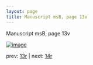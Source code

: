 ```yaml
---
layout: page
title: Manuscript msB, page 13v
---
```


Manuscript msB, page 13v

[![image](http://www.homermultitext.org/iipsrv?OBJ=IIP,1.0&FIF=/project/homer/pyramidal/deepzoom/hmt/vbbifolio/v1/vb_13v_14r.tif&WID=100&CVT=JPEG)](http://www.homermultitext.org/ict2/?urn=urn:cite2:hmt:vbbifolio.v1:vb_13v_14r)

prev:  [13r](../13r) | next:  [14r](../14r)

